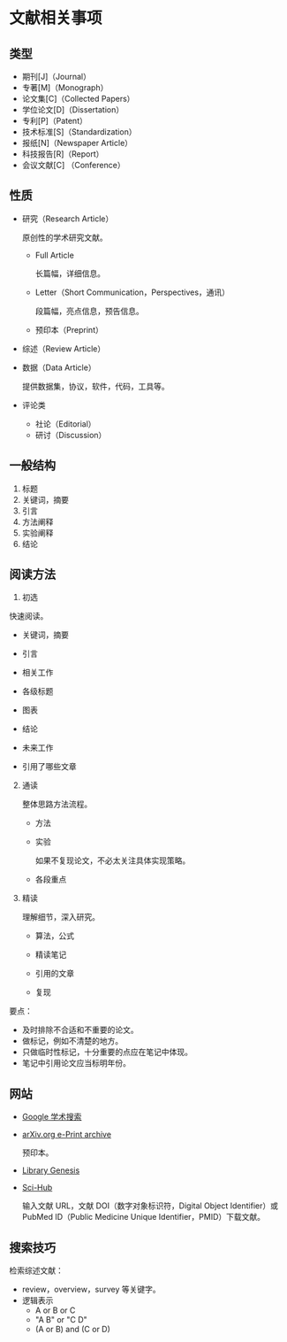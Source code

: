 # 文献相关事项

## 类型

- 期刊[J]（Journal）
- 专著[M]（Monograph）
- 论文集[C]（Collected Papers）
- 学位论文[D]（Dissertation）
- 专利[P]（Patent）
- 技术标准[S]（Standardization）
- 报纸[N]（Newspaper Article）
- 科技报告[R]（Report）
- 会议文献[C] （Conference）

## 性质

- 研究（Research Article）

	原创性的学术研究文献。

	- Full Article

		长篇幅，详细信息。

	- Letter（Short Communication，Perspectives，通讯）

		段篇幅，亮点信息，预告信息。

	- 预印本（Preprint）

- 综述（Review Article）

- 数据（Data Article）

	提供数据集，协议，软件，代码，工具等。

- 评论类

	- 社论（Editorial）
	- 研讨（Discussion）

## 一般结构

1. 标题
2. 关键词，摘要
3. 引言
4. 方法阐释
5. 实验阐释
6. 结论

## 阅读方法

1. 初选

  快速阅读。

   - 关键词，摘要

   - 引言

   - 相关工作

   - 各级标题

   - 图表

   - 结论

   - 未来工作

   - 引用了哪些文章

2. 通读

	整体思路方法流程。

	  - 方法

	  - 实验
	
		如果不复现论文，不必太关注具体实现策略。

	  - 各段重点

3. 精读

	  理解细节，深入研究。

	  - 算法，公式

	  - 精读笔记

	  - 引用的文章

	  - 复现


要点：

- 及时排除不合适和不重要的论文。
- 做标记，例如不清楚的地方。
- 只做临时性标记，十分重要的点应在笔记中体现。
- 笔记中引用论文应当标明年份。

## 网站

- [Google 学术搜索](https://scholar.google.com/)

- [arXiv.org e-Print archive](https://arxiv.org/)

	预印本。

- [Library Genesis](https://libgen.li/index.php)

- [Sci-Hub](https://www.sci-hub.se/)

	输入文献 URL，文献 DOI（数字对象标识符，Digital Object Identifier）或 PubMed ID（Public Medicine Unique Identifier，PMID）下载文献。

## 搜索技巧

检索综述文献：

- review，overview，survey 等关键字。
- 逻辑表示
	- A or B or C
	- "A B" or "C D"
	- (A or B) and (C or D)
